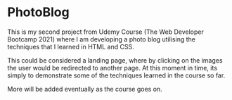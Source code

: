 # PhotoBlog
This is my second project from Udemy Course (The Web Developer Bootcamp 2021) where I am developing a photo blog utilising the techniques that I learned in HTML and CSS.


This could be considered a landing page, where by clicking on the images the user would be redirected to another page. At this moment in time, its simply to demonstrate some of the techniques learned in the course so far.

More will be added eventually as the course goes on.


